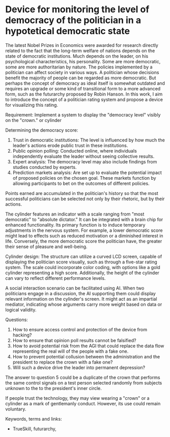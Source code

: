 # Device for monitoring the level of democracy of the politician in a hypotetical democratic state

The latest Nobel Prizes in Economics were awarded for research directly related to the fact that the long-term welfare of nations depends on the state of democratic institutions. Much depends on the leader, on his psychological characteristics, his personality. Some are more democratic, some are more authoritarian by nature. The policies implemented by a politician can affect society in various ways. A politician whose decisions benefit the majority of people can be regarded as more democratic. But perhaps the concept of democracy as ideal itself is somewhat outdated and requires an upgrade or some kind of transitional form to a more advanced form, such as the futurarchy proposed by Robin Hanson. In this work, I aim to introduce the concept of a politician rating system and propose a device for visualizing this rating.

Requirement: Implement a system to display the "democracy level" visibly on the "crown." or cylinder

Determining the democracy score:
1. Trust in democratic institutions: The level is influenced by how much the leader's actions erode public trust in these institutions.
2. Public opinion polling: Conducted online, where individuals independently evaluate the leader without seeing collective results.
3. Expert analysis: The democracy level may also include findings from studies conducted by experts.
4. Prediction markets analysis: Are set up to evaluate the potential impact of proposed policies on the chosen goal. These markets function by allowing participants to bet on the outcomes of different policies.

Points earned are accumulated in the politician's history so that the most successful politicians can be selected not only by their rhetoric, but by their actions.

The cylinder features an indicator with a scale ranging from "most democratic" to "absolute dictator." It can be integrated with a brain chip for enhanced functionality. Its primary function is to induce temporary adjustments in the nervous system. For example, a lower democratic score might lead to effects such as reduced motivation or a diminished interest in life. Conversely, the more democratic score the politician have, the greater their sense of pleasure and well-being.

Cylinder design:
The structure can utilize a curved LCD screen, capable of displaying the politician score visually, such as through a five-star rating system. The scale could incorporate color coding, with options like a gold cylinder representing a high score. Additionally, the height of the cylinder can vary to reflect different performance levels.

A social interaction scenario can be facilitated using AI. When two politicians engage in a discussion, the AI supporting them could display relevant information on the cylinder's screen. It might act as an impartial mediator, indicating whose arguments carry more weight based on data or logical validity.

Questions:
1. How to ensure access control and protection of the device from hacking?
2. How to ensure that opinion poll results cannot be falsified?
3. How to avoid potential risk from the AGI that could replace the data flow representing the real will of the people with a fake one.
4. How to prevent potential collusion between the administration and the president to replace the crown with a fake one?
5. Will such a device drive the leader into permanent depression?

The answer to question 5 could be a duplicate of the crown that performs the same control signals on a test person selected randomly from subjects unknown to the 
to the president's inner circle.

If people trust the technology, they may view wearing a "crown" or a cylinder as a mark of gentlemanly conduct. However, its use could remain voluntary.

Keywords, terms and links:
* TrueSkill, futurarchy, 
